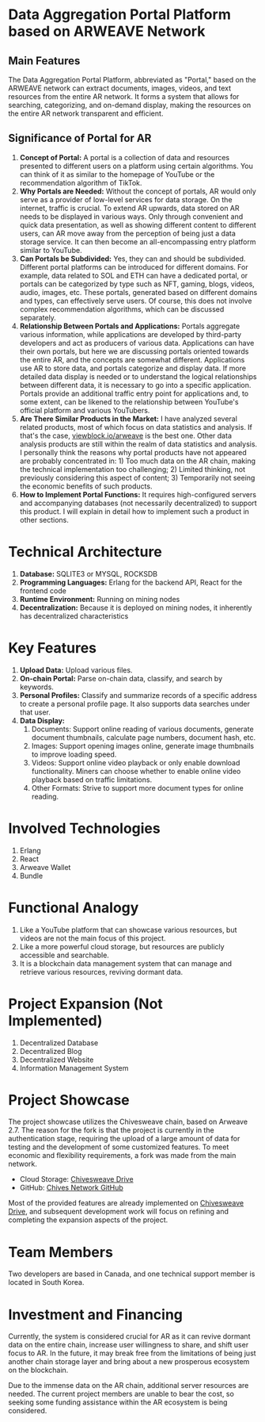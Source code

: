 # Data Aggregation Portal Platform based on ARWEAVE Network

## Main Features
The Data Aggregation Portal Platform, abbreviated as "Portal," based on the ARWEAVE network can extract documents, images, videos, and text resources from the entire AR network. It forms a system that allows for searching, categorizing, and on-demand display, making the resources on the entire AR network transparent and efficient.

## Significance of Portal for AR
1. **Concept of Portal:**
   A portal is a collection of data and resources presented to different users on a platform using certain algorithms. You can think of it as similar to the homepage of YouTube or the recommendation algorithm of TikTok.
2. **Why Portals are Needed:**
   Without the concept of portals, AR would only serve as a provider of low-level services for data storage. On the internet, traffic is crucial. To extend AR upwards, data stored on AR needs to be displayed in various ways. Only through convenient and quick data presentation, as well as showing different content to different users, can AR move away from the perception of being just a data storage service. It can then become an all-encompassing entry platform similar to YouTube.
3. **Can Portals be Subdivided:**
   Yes, they can and should be subdivided. Different portal platforms can be introduced for different domains. For example, data related to SOL and ETH can have a dedicated portal, or portals can be categorized by type such as NFT, gaming, blogs, videos, audio, images, etc. These portals, generated based on different domains and types, can effectively serve users. Of course, this does not involve complex recommendation algorithms, which can be discussed separately.
4. **Relationship Between Portals and Applications:**
   Portals aggregate various information, while applications are developed by third-party developers and act as producers of various data. Applications can have their own portals, but here we are discussing portals oriented towards the entire AR, and the concepts are somewhat different. Applications use AR to store data, and portals categorize and display data. If more detailed data display is needed or to understand the logical relationships between different data, it is necessary to go into a specific application. Portals provide an additional traffic entry point for applications and, to some extent, can be likened to the relationship between YouTube's official platform and various YouTubers.
5. **Are There Similar Products in the Market:**
   I have analyzed several related products, most of which focus on data statistics and analysis. If that's the case, [viewblock.io/arweave](https://viewblock.io/arweave) is the best one. Other data analysis products are still within the realm of data statistics and analysis. I personally think the reasons why portal products have not appeared are probably concentrated in: 1) Too much data on the AR chain, making the technical implementation too challenging; 2) Limited thinking, not previously considering this aspect of content; 3) Temporarily not seeing the economic benefits of such products.
6. **How to Implement Portal Functions:**
   It requires high-configured servers and accompanying databases (not necessarily decentralized) to support this product. I will explain in detail how to implement such a product in other sections.

# Technical Architecture
1. **Database:** SQLITE3 or MYSQL, ROCKSDB
2. **Programming Languages:** Erlang for the backend API, React for the frontend code
3. **Runtime Environment:** Running on mining nodes
4. **Decentralization:** Because it is deployed on mining nodes, it inherently has decentralized characteristics

# Key Features
1. **Upload Data:** Upload various files.
2. **On-chain Portal:** Parse on-chain data, classify, and search by keywords.
3. **Personal Profiles:** Classify and summarize records of a specific address to create a personal profile page. It also supports data searches under that user.
4. **Data Display:**
   1. Documents: Support online reading of various documents, generate document thumbnails, calculate page numbers, document hash, etc.
   2. Images: Support opening images online, generate image thumbnails to improve loading speed.
   3. Videos: Support online video playback or only enable download functionality. Miners can choose whether to enable online video playback based on traffic limitations.
   4. Other Formats: Strive to support more document types for online reading.

# Involved Technologies
1. Erlang
2. React
3. Arweave Wallet
4. Bundle

# Functional Analogy
1. Like a YouTube platform that can showcase various resources, but videos are not the main focus of this project.
2. Like a more powerful cloud storage, but resources are publicly accessible and searchable.
3. It is a blockchain data management system that can manage and retrieve various resources, reviving dormant data.

# Project Expansion (Not Implemented)
1. Decentralized Database
2. Decentralized Blog
3. Decentralized Website
4. Information Management System

# Project Showcase
The project showcase utilizes the Chivesweave chain, based on Arweave 2.7. The reason for the fork is that the project is currently in the authentication stage, requiring the upload of a large amount of data for testing and the development of some customized features. To meet economic and flexibility requirements, a fork was made from the main network.

- Cloud Storage: [Chivesweave Drive](https://drive.chivesweave.org/)
- GitHub: [Chives Network GitHub](https://github.com/chives-network)

Most of the provided features are already implemented on [Chivesweave Drive](https://drive.chivesweave.org/), and subsequent development work will focus on refining and completing the expansion aspects of the project.

# Team Members
Two developers are based in Canada, and one technical support member is located in South Korea.

# Investment and Financing
Currently, the system is considered crucial for AR as it can revive dormant data on the entire chain, increase user willingness to share, and shift user focus to AR. In the future, it may break free from the limitations of being just another chain storage layer and bring about a new prosperous ecosystem on the blockchain.

Due to the immense data on the AR chain, additional server resources are needed. The current project members are unable to bear the cost, so seeking some funding assistance within the AR ecosystem is being considered.
